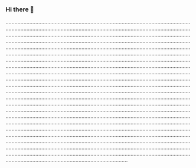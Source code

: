 ### Hi there 👋

..........................................................................................................................................................................................................................................................................................................................................................................................................................................................................................................................................................................................................................................................................................................................................................................................................................................................................................................................................................................................................................................................................................................................................................................................................................................................................................................................................................................................................................................................................................................................................................................................................................................................................................................................................................................................................................................................................................................................................................................................................................................................................................................................................................................................................................................................................................................................................................................................................................................................................................................................................................................................................................................................................................................................................................................................................................................................................................................................